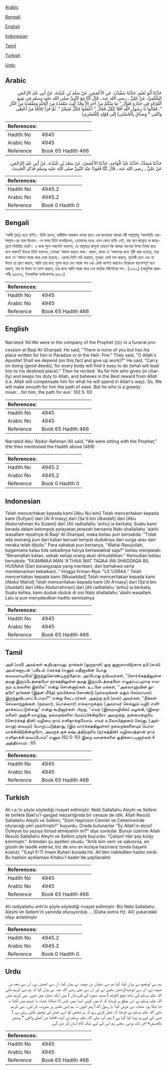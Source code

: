 [Arabic](#arabic)

[Bengali](#bengali)

[English](#english)

[Indonesian](#indonesian)

[Tamil](#tamil)

[Turkish](#turkish)

[Urdu](#urdu)

## Arabic


<div dir="rtl" lang="ar" style={{fontSize:'larger',backgroundColor:'#f8f9fa',padding:20}}>
حَدَّثَنَا أَبُو نُعَيْمٍ، حَدَّثَنَا سُفْيَانُ، عَنِ الأَعْمَشِ، عَنْ سَعْدِ بْنِ عُبَيْدَةَ، عَنْ أَبِي عَبْدِ الرَّحْمَنِ السُّلَمِيِّ، عَنْ عَلِيٍّ ـ رضى الله عنه ـ قَالَ كُنَّا مَعَ النَّبِيِّ صلى الله عليه وسلم فِي بَقِيعِ الْغَرْقَدِ فِي جَنَازَةٍ فَقَالَ ‏"‏ مَا مِنْكُمْ مِنْ أَحَدٍ إِلاَّ وَقَدْ كُتِبَ مَقْعَدُهُ مِنَ الْجَنَّةِ وَمَقْعَدُهُ مِنَ النَّارِ ‏"‏‏.‏ فَقَالُوا يَا رَسُولَ اللَّهِ أَفَلاَ نَتَّكِلُ فَقَالَ ‏"‏ اعْمَلُوا فَكُلٌّ مُيَسَّرٌ ‏"‏‏.‏ ثُمَّ قَرَأَ ‏(‏فَأَمَّا مَنْ أَعْطَى وَاتَّقَى * وَصَدَّقَ بِالْحُسْنَى‏)‏ إِلَى قَوْلِهِ ‏(‏لِلْعُسْرَى‏)‏
</div>
<div style={{backgroundColor:'#f8f9fa',padding:20, marginBottom: 10}}><table> <thead> <tr> <th>References:</th> <th></th> </tr> </thead> <tbody><tr><td>Hadith No</td><td>4945</td></tr><tr><td>Arabic No</td><td>4945</td></tr><tr><td>Reference</td><td>Book 65 Hadith 466</td></tr></tbody></table></div>


<div dir="rtl" lang="ar" style={{fontSize:'larger',backgroundColor:'#f8f9fa',padding:20}}>
حَدَّثَنَا مُسَدَّدٌ، حَدَّثَنَا عَبْدُ الْوَاحِدِ، حَدَّثَنَا الأَعْمَشُ، عَنْ سَعْدِ بْنِ عُبَيْدَةَ، عَنْ أَبِي عَبْدِ الرَّحْمَنِ، عَنْ عَلِيٍّ ـ رضى الله عنه ـ قَالَ كُنَّا قُعُودًا عِنْدَ النَّبِيِّ صلى الله عليه وسلم فَذَكَرَ الْحَدِيثَ‏.‏
</div>
<div style={{backgroundColor:'#f8f9fa',padding:20, marginBottom: 10}}><table> <thead> <tr> <th>References:</th> <th></th> </tr> </thead> <tbody><tr><td>Hadith No</td><td>4945.2</td></tr><tr><td>Arabic No</td><td>4945.2</td></tr><tr><td>Reference</td><td>Book 0 Hadith 0</td></tr></tbody></table></div>

## Bengali


<div dir="ltr" lang="bn" style={{fontSize:'larger',backgroundColor:'#f8f9fa',padding:20}}>
‘আলী (রাঃ) হতে বর্ণিত। তিনি বলেন, বাকীউল গারকাদ নামক স্থানে এক জানাযায় আমরা নবী সাল্লাল্লাহু ‘আলাইহি ওয়াসাল্লাম-এর সঙ্গে ছিলাম। সে সময় তিনি বলেছিলেন, তোমাদের মধ্যে এমন কোন ব্যক্তি নেই, যার স্থান জান্নাত বা জাহান্নামে নির্ধারিত হয়নি। এ কথা শুনে সকলেই বললেন, হে আল্লাহর রাসূল! তাহলে কি আমরা ভাগ্যের উপর নির্ভর করে বসে থাকব? উত্তরে তিনি বললেন, তোমরা ‘আমল করতে থাক। কারণ, যাকে যে ‘আমলের জন্য সৃষ্টি করা হয়েছে, তার জন্য সে ‘আমল সহজ করে দেয়া হয়েছে। এরপর তিনি পাঠ কররেন, সুতরাং কেউ দান করলে, মুত্তাকী হলে এবং যা উত্তম তা গ্রহণ করলে, আমি তার জন্য সুগম করে দেব সহজ পথ এবং কেউ কার্পণ্য করলেও নিজেকে স্বয়ংসম্পূর্ণ মনে করলে, যার যা উত্তম তা ত্যাগ করলে, তার জন্য আমি সহজ করে দেব কঠোর পরিণামের পথ। [১৩৬২] (আধুনিক প্রকাশনীঃ ৪৫৪৭৬, ইসলামিক ফাউন্ডেশনঃ ৪৫৮১)
</div>
<div style={{backgroundColor:'#f8f9fa',padding:20, marginBottom: 10}}><table> <thead> <tr> <th>References:</th> <th></th> </tr> </thead> <tbody><tr><td>Hadith No</td><td>4945</td></tr><tr><td>Arabic No</td><td>4945</td></tr><tr><td>Reference</td><td>Book 65 Hadith 466</td></tr></tbody></table></div>

## English


<div dir="ltr" lang="en" style={{fontSize:'larger',backgroundColor:'#f8f9fa',padding:20}}>
Narrated 'Ali:We were in the company of the Prophet (ﷺ) in a funeral procession at Baqi Al-Gharqad. He said, "There is none of you but has his place written for him in Paradise or in the Hell- Fire." They said, "O Allah's Apostle! Shall we depend (on this fact and give up work)?" He said, "Carry on doing (good deeds), for every body will find it easy to do (what will lead him to his destined place)." Then he recited: 'As for him who gives (in charity) and keeps his duty to Allah, and believes in the Best reward from Allah (i.e. Allah will compensate him for what he will spend in Allah's way). So, We will make smooth for him the path of ease. But he who is a greedy miser....for him, the path for evil.' (92.5-10)
</div>
<div style={{backgroundColor:'#f8f9fa',padding:20, marginBottom: 10}}><table> <thead> <tr> <th>References:</th> <th></th> </tr> </thead> <tbody><tr><td>Hadith No</td><td>4945</td></tr><tr><td>Arabic No</td><td>4945</td></tr><tr><td>Reference</td><td>Book 65 Hadith 466</td></tr></tbody></table></div>


<div dir="ltr" lang="en" style={{fontSize:'larger',backgroundColor:'#f8f9fa',padding:20}}>
Narrated Abu 'Abdur-Rahman:'Ali said, "We were sitting with the Prophet," (He then mentioned the Hadith above (469)
</div>
<div style={{backgroundColor:'#f8f9fa',padding:20, marginBottom: 10}}><table> <thead> <tr> <th>References:</th> <th></th> </tr> </thead> <tbody><tr><td>Hadith No</td><td>4945.2</td></tr><tr><td>Arabic No</td><td>4945.2</td></tr><tr><td>Reference</td><td>Book 0 Hadith 0</td></tr></tbody></table></div>

## Indonesian


<div dir="ltr" lang="id" style={{fontSize:'larger',backgroundColor:'#f8f9fa',padding:20}}>
Telah menceritakan kepada kami [Abu Nu'aim] Telah menceritakan kepada kami [Sufyan] dari [Al A'masy] dari [Sa'd bin Ubaidah] dari [Abu Abdurrahman As Sulami] dari [Ali radliallahu 'anhu] ia berkata; Suatu kami berada dalam kelompok pelayatan jenazah bersama Nabi shallallahu 'alaihi wasallam tepatnya di Baqi' Al Gharqad, maka beliau pun bersabda: "Tidak ada seorang pun dari kalian kecuali tempat duduknya dari surga atau dari neraka telah ditulis." Para sahabat pun bertanya, "Wahai Rasulullah, bagaimana kalau kita sebaiknya hanya bertawakkal saja?" beliau menjawab: "Beramallah kalian, sebab setiap orang akan dimudahkan." Kemudian beliau bersabda: "FA'AMMAA MAN 'A'THAA WAT TAQAA WA SHADDAQA BIL HUSNAA (Dan barangsiapa yang memberi, dan bertakwa serta membenarkan kebaikan).." hingga firman-Nya: "LIL'USRAA." Telah menceritakan kepada kami [Musaddad] Telah menceritakan kepada kami [Abdul Wahid] Telah menceritakan kepada kami [Al A'masy] dari [Sa'd bin Ubaidah] dari [Abu Abdurrahman] dari [Ali radliallahu 'anhu] ia berkata; Suatu ketika, kami duduk-duduk di sisi Nabi shallallahu 'alaihi wasallam. Lalu ia pun menyebutkan hadits semisalnya
</div>
<div style={{backgroundColor:'#f8f9fa',padding:20, marginBottom: 10}}><table> <thead> <tr> <th>References:</th> <th></th> </tr> </thead> <tbody><tr><td>Hadith No</td><td>4945</td></tr><tr><td>Arabic No</td><td>4945</td></tr><tr><td>Reference</td><td>Book 65 Hadith 466</td></tr></tbody></table></div>

## Tamil


<div dir="ltr" lang="ta" style={{fontSize:'larger',backgroundColor:'#f8f9fa',padding:20}}>
அலீ (ரலி) அவர்கள் கூறியதாவது: நாங்கள் (ஒருநாள்) ஒரு ஜனாஸாவிற்காக நபி (ஸல்) அவர்களுடன் ‘பகீஉல் ஃகர்கத் (எனும் மதீனாவின் பொது மையவாடியி)ல்’இருந்துகொண்டிருந்தோம். அப்போது நபியவர்கள், ‘‘சொர்க்கத்திலுள்ள தமது இருப்பிடத்தையோ நரகத்திலுள்ள தமது இருப்பிடத்தையோ எழுதப்பட்டிராத எவரும் உங்களில் இல்லை” என்று சொன்னார்கள். உடனே மக்கள், ‘‘அல்லாஹ்வின் தூதரே! நாங்கள் (இதன் மீதே) நம்பிக்கை கொண்டு (நல்லறங்கள் ஏதும் செய்யாமல்) இருந்துவிடமாட்டோமா?” என்று கேட்டார்கள். அதற்கு நபி (ஸல்) அவர்கள், ‘‘நீங்கள் செயலாற்றுங்கள். (நல்லார், பொல்லார்) எல்லாருக்கும் (அவரவர் செல்லும் வழி) எளிதாக்கப்பட்டுள்ளது” என்று கூறினார்கள். பிறகு, ‘‘எவர் (இறைவழியில்) வழங்கி, (இறைவனை) அஞ்சி வாழ்ந்து, நல்லறங்களை மெய்ப்பிக்கிறாரோ அவருக்கு, நன்மைக்குரிய (சொர்க்கத் தின்) வழியை நாம் எளிதாக்குவோம். எவர் உலோபித்தனம் செய்து, (அல்லாஹ் வையும்) பொருட்படுத்தாது, (இம் மார்க்கத்திலுள்ள) நல்லறங்களையும் பொய்யாக்கிவிடுகின்றாரோ, அவருக் குக் கஷ்டத்திற்குரிய (நரகத்தின்) வழியைத்தான் நாம் எளிதாக்கி வைப்போம்” எனும் (92:5-10) இறை வசனங்களை ஓதிக்காட்டினார்கள்.4 அத்தியாயம் : 65
</div>
<div style={{backgroundColor:'#f8f9fa',padding:20, marginBottom: 10}}><table> <thead> <tr> <th>References:</th> <th></th> </tr> </thead> <tbody><tr><td>Hadith No</td><td>4945</td></tr><tr><td>Arabic No</td><td>4945</td></tr><tr><td>Reference</td><td>Book 65 Hadith 466</td></tr></tbody></table></div>

## Turkish


<div dir="ltr" lang="tr" style={{fontSize:'larger',backgroundColor:'#f8f9fa',padding:20}}>
Ali r.a.'in şöyle söylediği rivayet edilmiştir: Nebi Sallallahu Aleyhi ve Sellem ile birlikte Bakl'u'l-gargad mezarlığında bir cenaze de idik. Allah Resulü Sallallahu Aleyhi ve Sellem; "Sizin hepinizin Cennet ve Cehennemde oturacağı yeri yazılmıştır!" buyurdu. Orada bulunanlar "Ey Allah'ın elçisi! Öyleyse bu yazıya itimad etmeyelim mi?" diye sordular. Bunun üzerine Allah Resulü Sallallahu Aleyhi ve Sellem şöyle buyurdu: "Çalışın! Her şey kolay kılınmıştır." Ardından şu ayetleri okudu: "Artık kim verir ve sakınırsa, en güzeli de tasdik ederse, biz de onu en ko/aya hazırlanz (onda başanlı kı/anz). "(LeyI 5-7) İmam Buhari burada Hz. AIi'den nakledilen hadisi verdi. Bu hadisin açıklaması Kitabu'l-kader'de yapllacaktır
</div>
<div style={{backgroundColor:'#f8f9fa',padding:20, marginBottom: 10}}><table> <thead> <tr> <th>References:</th> <th></th> </tr> </thead> <tbody><tr><td>Hadith No</td><td>4945</td></tr><tr><td>Arabic No</td><td>4945</td></tr><tr><td>Reference</td><td>Book 65 Hadith 466</td></tr></tbody></table></div>


<div dir="ltr" lang="tr" style={{fontSize:'larger',backgroundColor:'#f8f9fa',padding:20}}>
AIi radiyallahu anh'in şöyle söylediği rivayet edilmiştir: Biz Nebi Sallallahu Aleyhi ve Sellem'in yanında oturuyorduk. .. [Daha sonra Hz. Ali] yukarıdaki olayı anlatmıştır
</div>
<div style={{backgroundColor:'#f8f9fa',padding:20, marginBottom: 10}}><table> <thead> <tr> <th>References:</th> <th></th> </tr> </thead> <tbody><tr><td>Hadith No</td><td>4945.2</td></tr><tr><td>Arabic No</td><td>4945.2</td></tr><tr><td>Reference</td><td>Book 0 Hadith 0</td></tr></tbody></table></div>

## Urdu


<div dir="rtl" lang="ur" style={{fontSize:'larger',backgroundColor:'#f8f9fa',padding:20}}>
ہم سے ابونعیم نے بیان کیا، کہا ہم سے سفیان بن عیینہ نے بیان کیا، ان سے اعمش نے، ان سے سعد بن عبیدہ نے، ان سے ابوعبدالرحمٰن سلمی نے اور ان سے علی رضی اللہ عنہ نے بیان کیا کہ ہم نبی کریم صلی اللہ علیہ وسلم کے ساتھ بقیع الغرقد ( مدینہ منورہ کے قبرستان ) میں ایک جنازہ میں تھے۔ نبی کریم صلی اللہ علیہ وسلم نے اس موقع پر فرمایا کہ تم میں کوئی ایسا نہیں جس کا ٹھکانا جنت یا جہنم میں لکھا نہ جا چکا ہو۔ صحابہ نے عرض کیا: یا رسول اللہ! پھر کیوں نہ ہم اپنی تقدیر پر بھروسہ کر لیں۔ نبی کریم صلی اللہ علیہ وسلم نے فرمایا کہ عمل کرتے رہو کہ ہر شخص کو اسی عمل کی توفیق ملتی رہتی ہے ( جس کے لیے وہ پیدا کیا گیا ہے ) پھر آپ صلی اللہ علیہ وسلم نے آیت «فأما من أعطى واتقى * وصدق بالحسنى‏» آخر تک پڑھی۔ یعنی ہم اس کے لیے نیک کام آسان کر دیں گے۔
</div>
<div style={{backgroundColor:'#f8f9fa',padding:20, marginBottom: 10}}><table> <thead> <tr> <th>References:</th> <th></th> </tr> </thead> <tbody><tr><td>Hadith No</td><td>4945</td></tr><tr><td>Arabic No</td><td>4945</td></tr><tr><td>Reference</td><td>Book 65 Hadith 466</td></tr></tbody></table></div>